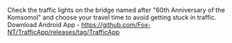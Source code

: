 Check the traffic lights on the bridge named after "60th Anniversary of the Komsomol" and choose your travel time to avoid getting stuck in traffic.
Download Android App - https://github.com/Fox-NT/TrafficApp/releases/tag/TrafficApp
